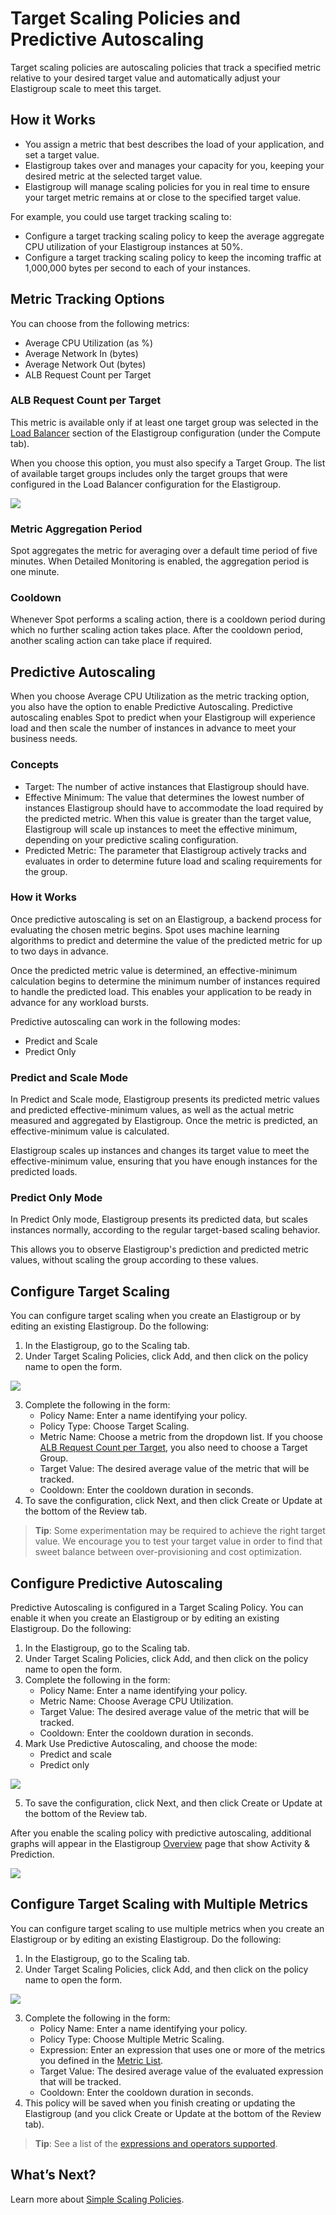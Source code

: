 # Target Scaling Policies and Predictive Autoscaling

Target scaling policies are autoscaling policies that track a specified metric relative to your desired target value and automatically adjust your Elastigroup scale to meet this target.

## How it Works

- You assign a metric that best describes the load of your application, and set a target value.
- Elastigroup takes over and manages your capacity for you, keeping your desired metric at the selected target value.
- Elastigroup will manage scaling policies for you in real time to ensure your target metric remains at or close to the specified target value.

For example, you could use target tracking scaling to:
- Configure a target tracking scaling policy to keep the average aggregate CPU utilization of your Elastigroup instances at 50%.
- Configure a target tracking scaling policy to keep the incoming traffic at 1,000,000 bytes per second to each of your instances.

## Metric Tracking Options

You can choose from the following metrics:
- Average CPU Utilization (as %)
- Average Network In (bytes)
- Average Network Out (bytes)
- ALB Request Count per Target

### ALB Request Count per Target

This metric is available only if at least one target group was selected in the [Load Balancer](elastigroup/tools-integrations/aws-load-balancers-elb-alb) section of the Elastigroup configuration (under the Compute tab).

When you choose this option, you must also specify a Target Group. The list of available target groups includes only the target groups that were configured in the Load Balancer configuration for the Elastigroup.

<img src="/elastigroup/_media/scaling-target-scaling-policy-01.png" />

### Metric Aggregation Period

Spot aggregates the metric for averaging over a default time period of five minutes. When Detailed Monitoring is enabled, the aggregation period is one minute.

### Cooldown

Whenever Spot performs a scaling action, there is a cooldown period during which no further scaling action takes place. After the cooldown period, another scaling action can take place if required.

## Predictive Autoscaling

When you choose Average CPU Utilization as the metric tracking option, you also have the option to enable Predictive Autoscaling. Predictive autoscaling enables Spot to predict when your Elastigroup will experience load and then scale the number of instances in advance to meet your business needs.

### Concepts
- Target: The number of active instances that Elastigroup should have.
- Effective Minimum: The value that determines the lowest number of instances Elastigroup should have to accommodate the load required by the predicted metric. When this value is greater than the target value, Elastigroup will scale up instances to meet the effective minimum, depending on your predictive scaling configuration.
- Predicted Metric: The parameter that Elastigroup actively tracks and evaluates in order to determine future load and scaling requirements for the group.

### How it Works

Once predictive autoscaling is set on an Elastigroup, a backend process for evaluating the chosen metric begins. Spot uses machine learning algorithms to predict and determine the value of the predicted metric for up to two days in advance.

Once the predicted metric value is determined, an effective-minimum calculation begins to determine the minimum number of instances required to handle the predicted load. This enables your application to be ready in advance for any workload bursts.

Predictive autoscaling can work in the following modes:
- Predict and Scale
- Predict Only

### Predict and Scale Mode

In Predict and Scale mode, Elastigroup presents its predicted metric values and predicted effective-minimum values, as well as the actual metric measured and aggregated by Elastigroup. Once the metric is predicted, an effective-minimum value is calculated.

Elastigroup scales up instances and changes its target value to meet the effective-minimum value, ensuring that you have enough instances for the predicted loads.

### Predict Only Mode

In Predict Only mode, Elastigroup presents its predicted data, but scales instances normally, according to the regular target-based scaling behavior.

This allows you to observe Elastigroup's prediction and predicted metric values, without scaling the group according to these values.

## Configure Target Scaling

You can configure target scaling when you create an Elastigroup or by editing an existing Elastigroup. Do the following:
1. In the Elastigroup, go to the Scaling tab.
2. Under Target Scaling Policies, click Add, and then click on the policy name to open the form.

<img src="/elastigroup/_media/scaling-target-scaling-policy-02.png" />

3. Complete the following in the form:
   - Policy Name: Enter a name identifying your policy.
   - Policy Type: Choose Target Scaling.
   - Metric Name: Choose a metric from the dropdown list. If you choose [ALB Request Count per Target](elastigroup/features/scaling/target-scaling?id=alb-request-count-per-target), you also need to choose a Target Group.
   - Target Value: The desired average value of the metric that will be tracked.
   - Cooldown: Enter the cooldown duration in seconds.
4. To save the configuration, click Next, and then click Create or Update at the bottom of the Review tab.

> **Tip**: Some experimentation may be required to achieve the right target value. We encourage you to test your target value in order to find that sweet balance between over-provisioning and cost optimization.

## Configure Predictive Autoscaling

Predictive Autoscaling is configured in a Target Scaling Policy. You can enable it when you create an Elastigroup or by editing an existing Elastigroup. Do the following:
1. In the Elastigroup, go to the Scaling tab.
2. Under Target Scaling Policies, click Add, and then click on the policy name to open the form.
3. Complete the following in the form:
   - Policy Name: Enter a name identifying your policy.
   - Metric Name: Choose Average CPU Utilization.
   - Target Value: The desired average value of the metric that will be tracked.
   - Cooldown: Enter the cooldown duration in seconds.
4. Mark Use Predictive Autoscaling, and choose the mode:
   - Predict and scale
   - Predict only

<img src="/elastigroup/_media/scaling-target-scaling-policy-02a.png" />

5. To save the configuration, click Next, and then click Create or Update at the bottom of the Review tab.

After you enable the scaling policy with predictive autoscaling, additional graphs will appear in the Elastigroup [Overview](elastigroup/tutorials/elastigroup-actions-menu/elastigroup-overview) page that show Activity & Prediction.

<img src="/elastigroup/_media/scaling-target-scaling-policy-03.png" />

## Configure Target Scaling with Multiple Metrics

You can configure target scaling to use multiple metrics when you create an Elastigroup or by editing an existing Elastigroup. Do the following:
1. In the Elastigroup, go to the Scaling tab.
2. Under Target Scaling Policies, click Add, and then click on the policy name to open the form.

<img src="/elastigroup/_media/scaling-target-scaling-policy-04.png" />

3. Complete the following in the form:
   - Policy Name: Enter a name identifying your policy.
   - Policy Type: Choose Multiple Metric Scaling.
   - Expression: Enter an expression that uses one or more of the metrics you defined in the [Metric List](elastigroup/features/scaling/multiple-metrics?id=view-metric-list).
   - Target Value: The desired average value of the evaluated expression that will be tracked.
   - Cooldown: Enter the cooldown duration in seconds.
4. This policy will be saved when you finish creating or updating the Elastigroup (and you click Create or Update at the bottom of the Review tab).

> **Tip**: See a list of the [expressions and operators supported](elastigroup/features/scaling/multiple-metrics?id=expressions-and-operators-supported).

## What’s Next?

Learn more about [Simple Scaling Policies](elastigroup/features/scaling/simple-scaling-policies).
